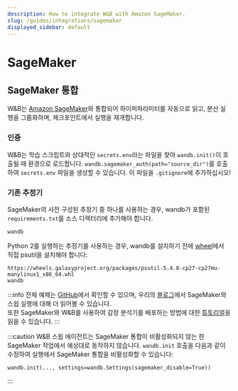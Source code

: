```yaml
---
description: How to integrate W&B with Amazon SageMaker.
slug: /guides/integrations/sagemaker
displayed_sidebar: default
---
```


# SageMaker

## SageMaker 통합

W&B는 [Amazon SageMaker](https://aws.amazon.com/sagemaker/)와 통합되어 하이퍼파라미터를 자동으로 읽고, 분산 실행을 그룹화하며, 체크포인트에서 실행을 재개합니다.

### 인증

W&B는 학습 스크립트와 상대적인 `secrets.env`라는 파일을 찾아 `wandb.init()`이 호출될 때 환경으로 로드합니다. `wandb.sagemaker_auth(path="source_dir")`를 호출하여 `secrets.env` 파일을 생성할 수 있습니다. 이 파일을 `.gitignore`에 추가하십시오!

### 기존 추정기

SageMaker의 사전 구성된 추정기 중 하나를 사용하는 경우, wandb가 포함된 `requirements.txt`를 소스 디렉터리에 추가해야 합니다.

```
wandb
```

Python 2를 실행하는 추정기를 사용하는 경우, wandb를 설치하기 전에 [wheel](https://pythonwheels.com)에서 직접 psutil을 설치해야 합니다:

```
https://wheels.galaxyproject.org/packages/psutil-5.4.8-cp27-cp27mu-manylinux1_x86_64.whl
wandb
```

:::info
전체 예제는 [GitHub](https://github.com/wandb/examples/tree/master/examples/pytorch/pytorch-cifar10-sagemaker)에서 확인할 수 있으며, 우리의 [블로그](https://wandb.ai/site/articles/running-sweeps-with-sagemaker)에서 SageMaker와 스윕 실행에 대해 더 읽어볼 수 있습니다.\
또한 SageMaker와 W&B를 사용하여 감정 분석기를 배포하는 방법에 대한 [튜토리얼](https://wandb.ai/authors/sagemaker/reports/Deploy-Sentiment-Analyzer-Using-SageMaker-and-W-B--VmlldzoxODA1ODE)을 읽을 수 있습니다.
:::

:::caution
W&B 스윕 에이전트는 SageMaker 통합이 비활성화되지 않는 한 SageMaker 작업에서 예상대로 동작하지 않습니다. `wandb.init` 호출을 다음과 같이 수정하여 실행에서 SageMaker 통합을 비활성화할 수 있습니다:

```
wandb.init(..., settings=wandb.Settings(sagemaker_disable=True))
```
:::